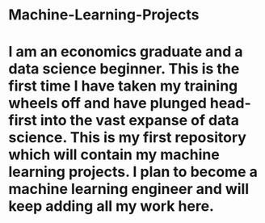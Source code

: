 # Machine-Learning-Projects
# I am an economics graduate and a data science beginner. This is the first time I have taken my training wheels off and have plunged head-first into the vast expanse of data science. This is my first repository which will contain my machine learning projects. I plan to become a machine learning engineer and will keep adding all my work here.
